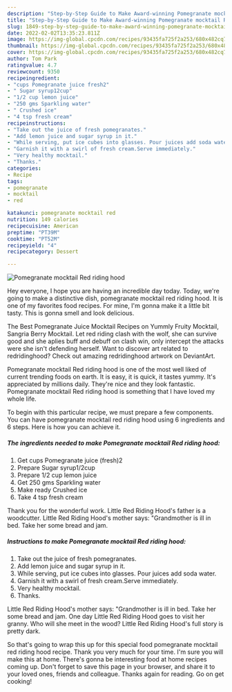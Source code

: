 ```yaml
---
description: "Step-by-Step Guide to Make Award-winning Pomegranate mocktail Red riding hood"
title: "Step-by-Step Guide to Make Award-winning Pomegranate mocktail Red riding hood"
slug: 1849-step-by-step-guide-to-make-award-winning-pomegranate-mocktail-red-riding-hood
date: 2022-02-02T13:35:23.811Z
image: https://img-global.cpcdn.com/recipes/93435fa725f2a253/680x482cq70/pomegranate-mocktail-red-riding-hood-recipe-main-photo.jpg
thumbnail: https://img-global.cpcdn.com/recipes/93435fa725f2a253/680x482cq70/pomegranate-mocktail-red-riding-hood-recipe-main-photo.jpg
cover: https://img-global.cpcdn.com/recipes/93435fa725f2a253/680x482cq70/pomegranate-mocktail-red-riding-hood-recipe-main-photo.jpg
author: Tom Park
ratingvalue: 4.7
reviewcount: 9350
recipeingredient:
- "cups Pomegranate juice fresh2"
- " Sugar syrup12cup"
- "1/2 cup lemon juice"
- "250 gms Sparkling water"
- " Crushed ice"
- "4 tsp fresh cream"
recipeinstructions:
- "Take out the juice of fresh pomegranates."
- "Add lemon juice and sugar syrup in it."
- "While serving, put ice cubes into glasses. Pour juices add soda water."
- "Garnish it with a swirl of fresh cream.Serve immediately."
- "Very healthy mocktail."
- "Thanks."
categories:
- Recipe
tags:
- pomegranate
- mocktail
- red

katakunci: pomegranate mocktail red 
nutrition: 149 calories
recipecuisine: American
preptime: "PT39M"
cooktime: "PT52M"
recipeyield: "4"
recipecategory: Dessert

---
```



![Pomegranate mocktail Red riding hood](https://img-global.cpcdn.com/recipes/93435fa725f2a253/680x482cq70/pomegranate-mocktail-red-riding-hood-recipe-main-photo.jpg)

Hey everyone, I hope you are having an incredible day today. Today, we're going to make a distinctive dish, pomegranate mocktail red riding hood. It is one of my favorites food recipes. For mine, I'm gonna make it a little bit tasty. This is gonna smell and look delicious.

The Best Pomegranate Juice Mocktail Recipes on Yummly Fruity Mocktail, Sangria Berry Mocktail. Let red riding clash with the wolf, she can survive good and she aplies buff and debuff on clash win, only intercept the attacks were she isn't defending herself. Want to discover art related to redridinghood? Check out amazing redridinghood artwork on DeviantArt.

Pomegranate mocktail Red riding hood is one of the most well liked of current trending foods on earth. It is easy, it is quick, it tastes yummy. It's appreciated by millions daily. They're nice and they look fantastic. Pomegranate mocktail Red riding hood is something that I have loved my whole life.


To begin with this particular recipe, we must prepare a few components. You can have pomegranate mocktail red riding hood using 6 ingredients and 6 steps. Here is how you can achieve it.

<!--inarticleads1-->

##### The ingredients needed to make Pomegranate mocktail Red riding hood:

1. Get cups Pomegranate juice (fresh)2
1. Prepare  Sugar syrup1/2cup
1. Prepare 1/2 cup lemon juice
1. Get 250 gms Sparkling water
1. Make ready  Crushed ice
1. Take 4 tsp fresh cream


Thank you for the wonderful work. Little Red Riding Hood's father is a woodcutter. Little Red Riding Hood's mother says: "Grandmother is ill in bed. Take her some bread and jam. 

<!--inarticleads2-->

##### Instructions to make Pomegranate mocktail Red riding hood:

1. Take out the juice of fresh pomegranates.
1. Add lemon juice and sugar syrup in it.
1. While serving, put ice cubes into glasses. Pour juices add soda water.
1. Garnish it with a swirl of fresh cream.Serve immediately.
1. Very healthy mocktail.
1. Thanks.


Little Red Riding Hood's mother says: "Grandmother is ill in bed. Take her some bread and jam. One day Little Red Riding Hood goes to visit her granny. Who will she meet in the wood? Little Red Riding Hood's full story is pretty dark. 

So that's going to wrap this up for this special food pomegranate mocktail red riding hood recipe. Thank you very much for your time. I'm sure you will make this at home. There's gonna be interesting food at home recipes coming up. Don't forget to save this page in your browser, and share it to your loved ones, friends and colleague. Thanks again for reading. Go on get cooking!
